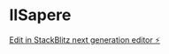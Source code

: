 # IlSapere

[Edit in StackBlitz next generation editor ⚡️](https://stackblitz.com/~/github.com/CyberDream0/IlSapere)
